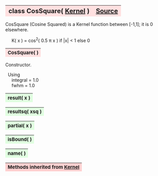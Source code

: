 ---
---
<br><br>

<a name="CosSquare"></a>
<table><thead style="background-color:#FFE0E0; width:100%; font-size:20px"><tr><th style="text-align:left">
<strong>class CosSquare(</strong> <a href="./Kernel.html">Kernel</a> )</th><th style="text-align:right"><a href=https://github.com/dokester/BayesicFitting/blob/master/BayesicFitting/source/kernels/CosSquare.py target=_blank>Source</a></th></tr></thead></table>

CosSquare (Cosine Squared) is a Kernel function between [-1,1]; it is 0 elsewhere.

&nbsp;&nbsp;&nbsp;&nbsp; K( x ) = cos<sup>2</sup>( 0.5 &pi; x )  if |x| < 1 else 0



<a name="CosSquare"></a>
<table><thead style="background-color:#FFE0E0; width:100%; font-size:15px"><tr><th style="text-align:left">
<strong>CosSquare(</strong> ) 
</th></tr></thead></table>

Constructor.

&nbsp; Using
<br>&nbsp;&nbsp;&nbsp;&nbsp; integral = 1.0
<br>&nbsp;&nbsp;&nbsp;&nbsp; fwhm = 1.0


<a name="result"></a>
<table><thead style="background-color:#E0FFE0; width:100%; font-size:15px"><tr><th style="text-align:left">
<strong>result(</strong> x )
</th></tr></thead></table>

<a name="resultsq"></a>
<table><thead style="background-color:#E0FFE0; width:100%; font-size:15px"><tr><th style="text-align:left">
<strong>resultsq(</strong> xsq )
</th></tr></thead></table>

<a name="partial"></a>
<table><thead style="background-color:#E0FFE0; width:100%; font-size:15px"><tr><th style="text-align:left">
<strong>partial(</strong> x )
</th></tr></thead></table>

<a name="isBound"></a>
<table><thead style="background-color:#E0FFE0; width:100%; font-size:15px"><tr><th style="text-align:left">
<strong>isBound(</strong> )
</th></tr></thead></table>

<a name="name"></a>
<table><thead style="background-color:#E0FFE0; width:100%; font-size:15px"><tr><th style="text-align:left">
<strong>name(</strong> )
</th></tr></thead></table>

<table><thead style="background-color:#FFD0D0; width:100%; font-size:15px"><tr><th style="text-align:left">
<strong>Methods inherited from</strong> <a href="./Kernel.html">Kernel</a></th></tr></thead></table>


